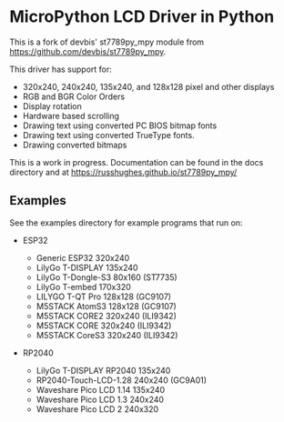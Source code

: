 MicroPython LCD Driver in Python
================================

This is a fork of devbis' st7789py_mpy module from
https://github.com/devbis/st7789py_mpy.

This driver has support for:

- 320x240, 240x240, 135x240, and 128x128 pixel and other displays
- RGB and BGR Color Orders
- Display rotation
- Hardware based scrolling
- Drawing text using converted PC BIOS bitmap fonts
- Drawing text using converted TrueType fonts.
- Drawing converted bitmaps

This is a work in progress. Documentation can be found in the docs directory
and at https://russhughes.github.io/st7789py_mpy/


Examples
--------

See the examples directory for example programs that run on:

- ESP32
  - Generic ESP32 320x240
  - LilyGo T-DISPLAY 135x240
  - LilyGo T-Dongle-S3 80x160 (ST7735)
  - LilyGo T-embed 170x320
  - LILYGO T-QT Pro 128x128 (GC9107)
  - M5STACK AtomS3 128x128 (GC9107)
  - M5STACK CORE2 320x240 (ILI9342)
  - M5STACK CORE 320x240 (ILI9342)
  - M5STACK CoreS3 320x240 (ILI9342)

- RP2040
  - LilyGo T-DISPLAY RP2040 135x240
  - RP2040-Touch-LCD-1.28 240x240 (GC9A01)
  - Waveshare Pico LCD 1.14 135x240
  - Waveshare Pico LCD 1.3 240x240
  - Waveshare Pico LCD 2 240x320

